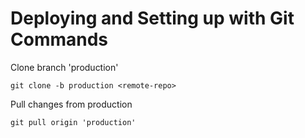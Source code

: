 # Deploying and Setting up with Git Commands

Clone branch 'production'
```shell
git clone -b production <remote-repo>
```

Pull changes from production
```shell
git pull origin 'production'
```
